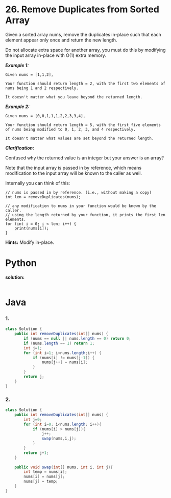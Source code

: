 # 26. Remove Duplicates from Sorted Array

Given a sorted array nums, remove the duplicates in-place such that each element appear only once and return the new length.

Do not allocate extra space for another array, you must do this by modifying the input array in-place with O(1) extra memory.

***Example 1:***
```
Given nums = [1,1,2],

Your function should return length = 2, with the first two elements of nums being 1 and 2 respectively.

It doesn't matter what you leave beyond the returned length.
```
***Example 2:***
```
Given nums = [0,0,1,1,1,2,2,3,3,4],

Your function should return length = 5, with the first five elements of nums being modified to 0, 1, 2, 3, and 4 respectively.

It doesn't matter what values are set beyond the returned length.
```
***Clarification:***

Confused why the returned value is an integer but your answer is an array?

Note that the input array is passed in by reference, which means modification to the input array will be known to the caller as well.

Internally you can think of this:
```
// nums is passed in by reference. (i.e., without making a copy)
int len = removeDuplicates(nums);

// any modification to nums in your function would be known by the caller.
// using the length returned by your function, it prints the first len elements.
for (int i = 0; i < len; i++) {
    print(nums[i]);
}
```

**Hints:**
Modify in-place.

# Python

**solution:**
```py

```

# Java

### 1.
```java
class Solution {
    public int removeDuplicates(int[] nums) {
        if (nums == null || nums.length == 0) return 0;
        if (nums.length == 1) return 1;
        int j=1;
        for (int i=1; i<nums.length;i++) {
            if (nums[i] != nums[j-1]) {
                nums[j++] = nums[i];
            }
        }
        return j; 
    }
}
```

### 2.
```java
class Solution {
    public int removeDuplicates(int[] nums) {
        int j=0;
        for (int i=0; i<nums.length; i++){
            if (nums[i] > nums[j]){
                j++;
                swap(nums,i,j);
            } 
        }
        return j+1;
    }
    
    public void swap(int[] nums, int i, int j){
        int temp = nums[i];
        nums[i] = nums[j];
        nums[j] = temp;
    }
}
```
